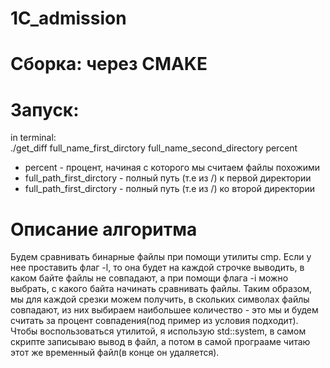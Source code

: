 # 1C_admission
# Сборка: через CMAKE
# Запуск: 
 in terminal: \
 ./get_diff full_name_first_dirctory full_name_second_directory percent
- percent - процент, начиная с которого мы считаем файлы похожими
- full_path_first_dirctory - полный путь (т.е из /) к первой директории
- full_path_first_dirctory - полный путь (т.е из /) ко второй директории
  
# Описание алгоритма
Будем сравнивать бинарные файлы при помощи утилиты cmp. Если у нее проставить флаг -l, то она будет на каждой строчке выводить, в каком байте файлы не совпадают, а при помощи флага -i можно выбрать, с какого байта начинать сравнивать файлы.
Таким образом, мы для каждой срезки можем получить, в скольких символах файлы совпадают, из них выбираем наибольшее количество - это мы и будем считать за процент совпадения(под пример из условия подходит). Чтобы воспользоваться утилитой,
я использую std::system, в самом скрипте записываю вывод в файл, а потом в самой програаме читаю этот же временный файл(в конце он удаляется).


